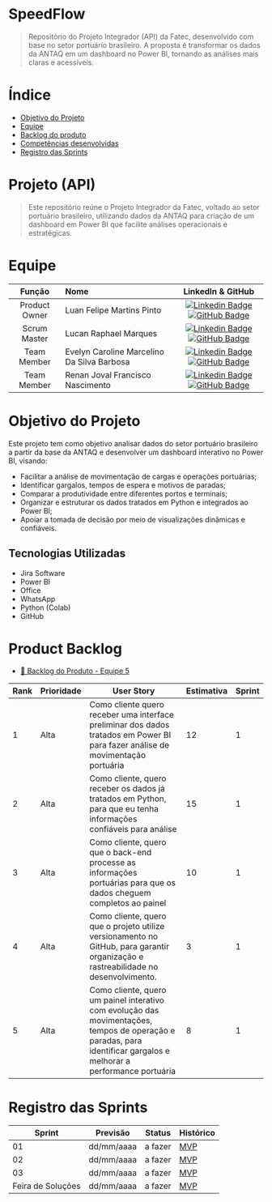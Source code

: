 # SpeedFlow

>Repositório do Projeto Integrador (API) da Fatec, desenvolvido com base no setor portuário brasileiro.
A proposta é transformar os dados da ANTAQ em um dashboard no Power BI, tornando as análises mais claras e acessíveis.

# Índice
* [Objetivo do Projeto](#objetivo-do-projeto)
* [Equipe](#Equipe)
* [Backlog do produto](#Product-Backlog)
* [Competências desenvolvidas](#competências-desenvolvidas)
* [Registro das Sprints](#Registro-das-Sprints)


# Projeto (API) 
>Este repositório reúne o Projeto Integrador da Fatec, voltado ao setor portuário brasileiro, utilizando dados da ANTAQ para criação de um dashboard em Power BI que facilite análises operacionais e estratégicas.
# Equipe
|    Função     | Nome                                  |                                                                                                                                                      LinkedIn & GitHub                                                                                                                                                      |
| :-----------: | :------------------------------------ | :-------------------------------------------------------------------------------------------------------------------------------------------------------------------------------------------------------------------------------------------------------------------------------------------------------------------------: |
| Product Owner |   Luan Felipe Martins Pinto      |     [![Linkedin Badge](https://img.shields.io/badge/Linkedin-blue?style=flat-square&logo=Linkedin&logoColor=white)](https://www.linkedin.com/in/) [![GitHub Badge](https://img.shields.io/badge/GitHub-111217?style=flat-square&logo=github&logoColor=white)](https://github.com/LuanMartins00/)              |
| Scrum Master  | Lucan Raphael Marques |      [![Linkedin Badge](https://img.shields.io/badge/Linkedin-blue?style=flat-square&logo=Linkedin&logoColor=white)](https://www.linkedin.com/in/) [![GitHub Badge](https://img.shields.io/badge/GitHub-111217?style=flat-square&logo=github&logoColor=white)](https://github.com/)     |
| Team Member   | Evelyn Caroline Marcelino Da Silva Barbosa              |         [![Linkedin Badge](https://img.shields.io/badge/Linkedin-blue?style=flat-square&logo=Linkedin&logoColor=white)](https://www.linkedin.com/in/) [![GitHub Badge](https://img.shields.io/badge/GitHub-111217?style=flat-square&logo=github&logoColor=white)](https://github.com/)        |
|  Team Member  | Renan Joval Francisco Nascimento                 |         [![Linkedin Badge](https://img.shields.io/badge/Linkedin-blue?style=flat-square&logo=Linkedin&logoColor=white)](https://www.linkedin.com/in/) [![GitHub Badge](https://img.shields.io/badge/GitHub-111217?style=flat-square&logo=github&logoColor=white)](https://github.com/)        |



# Objetivo do Projeto  
Este projeto tem como objetivo analisar dados do setor portuário brasileiro a partir da base da ANTAQ e desenvolver um dashboard interativo no Power BI, visando:  

* Facilitar a análise de movimentação de cargas e operações portuárias;  
* Identificar gargalos, tempos de espera e motivos de paradas;  
* Comparar a produtividade entre diferentes portos e terminais;  
* Organizar e estruturar os dados tratados em Python e integrados ao Power BI;  
* Apoiar a tomada de decisão por meio de visualizações dinâmicas e confiáveis.  


## Tecnologias Utilizadas

* Jira Software
* Power BI
* Office 
* WhatsApp
* Python (Colab)
* GitHub



# Product Backlog
 

- [📄 Backlog do Produto - Equipe 5]()


| Rank | Prioridade | User Story                                                                                                                                              | Estimativa | Sprint |
|------|------------|---------------------------------------------------------------------------------------------------------------------------------------------------------|------------|--------|
| 1    | Alta       |  Como cliente quero receber uma interface preliminar dos dados tratados em Power BI para fazer análise de movimentação portuária                                                | 12          | 1    |
| 2   | Alta       |  Como cliente, quero receber os dados já tratados em Python, para que eu tenha informações confiáveis para análise                                                                  | 15          | 1      |
| 3    | Alta       | Como cliente, quero que o back-end processe as informações portuárias para que os dados cheguem completos ao painel                                              | 10         | 1      |
| 4  | Alta      | Como cliente, quero que o projeto utilize versionamento no GitHub, para garantir organização e rastreabilidade no desenvolvimento.                                                                                                                                                   | 3       | 1   |
| 5   | Alta      |  Como cliente, quero um painel interativo com evolução das movimentações, tempos de operação e paradas, para identificar gargalos e melhorar a performance portuária | 8 | 1      |




  
# Registro das Sprints

| Sprint            | Previsão   | Status   | Histórico |
|-------------------|------------|----------|-----------|
| 01                | dd/mm/aaaa | a fazer  | [MVP](MVP/sp1.md)  |
| 02                | dd/mm/aaaa | a fazer  | [MVP](MVP/sp2.md)  |
| 03                | dd/mm/aaaa | a fazer  | [MVP](MVP/sp3.md)  |
| Feira de Soluções | dd/mm/aaaa | a fazer  | [MVP](#)  |

